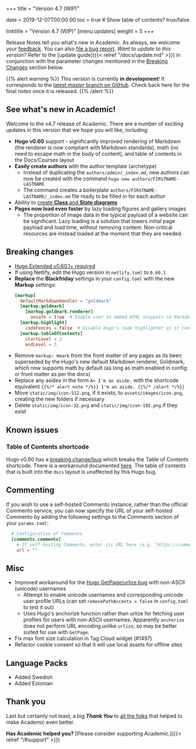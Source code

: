 +++
title = "Version 4.7 (WIP)"

date = 2019-12-07T00:00:00
toc = true  # Show table of contents? true/false

linktitle = "Version 4.7 (WIP)"
[menu.updates]
  weight = 5
+++

Release Notes tell you what's new in Academic. As always, we welcome your [feedback](https://github.com/gcushen/hugo-academic/issues). You can also [file a bug report](https://github.com/gcushen/hugo-academic/issues). *Want to update to this version?* Refer to the [update guide]({{< relref "/docs/update.md" >}}) in conjunction with the parameter changes mentioned in the [Breaking Changes](#breaking-changes) section below.

{{% alert warning %}}
This version is currently **in development**! It corresponds to the [latest *master* branch on GitHub](https://github.com/gcushen/hugo-academic). Check back here for the final notes once it is released.
{{% /alert %}}

## See what's new in Academic!

Welcome to the v4.7 release of Academic. There are a number of exciting updates in this version that we hope you will like, including:

- **Hugo v0.60** support - significantly improved rendering of Markdown (the renderer is now compliant with Markdown standards), math (no need to escape math in the body of content), and table of contents in the Docs/Courses layout
- **Easily create authors** with the author template (archetype)
  - Instead of duplicating the `authors/admin/_index.md`, new authors can now be created with the command `hugo new authors/FIRSTNAME-LASTNAME`
  - The command creates a boilerplate `authors/FIRSTNAME-LASTNAME/_index.md` file ready to be filled in for each author
- Ability to [create **Class** and **State diagrams**](https://academic-demo.netlify.com/post/writing-technical-content/)
- **Pages now load even faster** by lazy loading figures and gallery images
  - The proportion of image data in the typical payload of a website can be significant. Lazy loading is a solution that lowers initial page payload and load time, without removing content. Non-critical resources are instead loaded at the moment that they are needed.

## Breaking changes

- [Hugo Extended v0.60.1+ required](https://github.com/gohugoio/hugo/releases/tag/v0.60.1)
- If using Netlify, edit the Hugo version in `netlify.toml` to `0.60.1`
- **Replace** the **Blackfriday** settings in your `config.toml` with the new **Markup** settings:
    ```toml
    [markup]
      defaultMarkdownHandler = "goldmark"
      [markup.goldmark]
        [markup.goldmark.renderer]
          unsafe = true  # Enable user to embed HTML snippets in Markdown content.
      [markup.highlight]
        codeFences = false  # Disable Hugo's code highlighter as it conflicts with Academic's highligher.
      [markup.tableOfContents]
        startLevel = 2
        endLevel = 3
    ```
- Remove `markup: mmark` from the front matter of any pages as its been superseded by the Hugo's new default Markdown renderer, Goldmark, which now supports math by default (as long as math enabled in config or front matter as per the docs)
- Replace any asides in the form `A> I'm an aside.` with the shortcode equivalent `{{%/* alert note */%}} I'm an aside. {{%/* /alert */%}}`
- Move `static/img/icon-512.png`, if it exists, to `assets/images/icon.png`, creating the new folders if necessary
- Delete `static/img/icon-32.png` and `static/img/icon-192.png` if they exist

## Known issues

### Table of Contents shortcode

Hugo v0.60 has a [breaking change/bug](https://github.com/yuin/goldmark/issues/26) which breaks the Table of Contents shortcode. There is a workaround documented [here](https://sourcethemes.com/academic/docs/writing-markdown-latex/#table-of-contents). The table of contents that is built into the `docs` layout is unaffected by this Hugo bug.

## Commenting

If you wish to use a self-hosted Commento instance, rather than the official Commento service, you can now specify the URL of your self-hosted Commento by adding the following settings to the Comments section of your `params.toml`:

```toml
  # Configuration of Commento.
  [comments.commento]
    # If self-hosting Commento, enter its URL here (e.g. "https://commento.?.com"), otherwise leave empty.
    url = ""
```

## Misc

- Improved workaround for the [Hugo GetPage/urlize bug](https://github.com/gohugoio/hugo/issues/5687) with non-ASCII (unicode) usernames
  - Attempt to enable unicode usernames and corresponding unicode user profile URLs (can set `removePathAccents = false` in `config.toml` to test it out)
  - Uses Hugo's anchorize function rather than urlize for fetching user profiles for users with non-ASCII usernames. Apparently `anchorize` does not perform URL encoding unlike `urlize`, so may be better suited for use with `GetPage`.
- Fix max font size calculation in Tag Cloud widget (#1497)
- Refactor cookie consent so that it will use local assets for offline sites

## Language Packs

- Added Swedish
- Added Estonian

## Thank you

Last but certainly not least, a big **_Thank You_** to [all the folks](https://github.com/gcushen/hugo-academic/graphs/contributors) that helped to make Academic even better.

**Has Academic helped you?** [Please consider supporting Academic.]({{< relref "/#support" >}})
